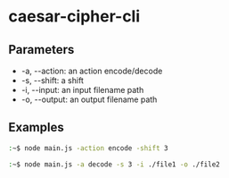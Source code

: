 # caesar-cipher-cli

## Parameters

- -a, --action: an action encode/decode
- -s, --shift: a shift
- -i, --input: an input filename path
- -o, --output: an output filename path

## Examples

```bash
:~$ node main.js -action encode -shift 3
```

```bash
:~$ node main.js -a decode -s 3 -i ./file1 -o ./file2
```
